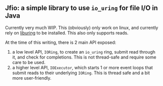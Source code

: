 Jfio: a simple library to use `io_uring` for file I/O in Java
-------------------------------------------------------------

Currently very much WIP. This (obviously) only work on linux, and currently rely on
[liburing](https://github.com/axboe/liburing) to be installed. This also only supports reads.

At the time of this writing, there is 2 main API exposed:
1. a low level API, `IORing`, to create an `io_uring` ring, submit read through it, and check for completions.
   This is not thread-safe and require some care to be used.
2. a higher level API, `IOExecutor`, which starts 1 or more event loops that submit reads to their underlying
   `IORing`. This is thread safe and a bit more user-friendly.

